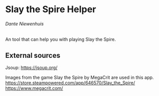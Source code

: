 # Slay the Spire Helper
###### Dante Niewenhuis
An tool that can help you with playing Slay the Spire.

## External sources
Jsoup: https://jsoup.org/

Images from the game Slay the Spire by MegaCrit are used in this app.
https://store.steampowered.com/app/646570/Slay_the_Spire/
https://www.megacrit.com/
